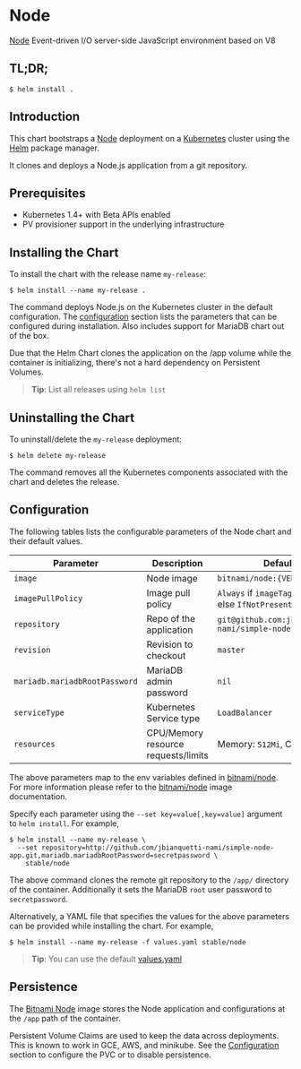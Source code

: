 # Node

[Node](https://www.nodejs.org) Event-driven I/O server-side JavaScript environment based on V8

## TL;DR;

```console
$ helm install .
```

## Introduction

This chart bootstraps a [Node](https://github.com/bitnami/bitnami-docker-node) deployment on a [Kubernetes](http://kubernetes.io) cluster using the [Helm](https://helm.sh) package manager.

It clones and deploys a Node.js application  from a git repository.

## Prerequisites

- Kubernetes 1.4+ with Beta APIs enabled
- PV provisioner support in the underlying infrastructure

## Installing the Chart

To install the chart with the release name `my-release`:

```console
$ helm install --name my-release .
```

The command deploys Node.js on the Kubernetes cluster in the default configuration. The [configuration](#configuration) section lists the parameters that can be configured during installation. Also includes support for MariaDB chart out of the box. 

Due that the Helm Chart clones the application on the /app volume while the container is initializing, there's not a hard dependency on Persistent Volumes.

> **Tip**: List all releases using `helm list`

## Uninstalling the Chart

To uninstall/delete the `my-release` deployment:

```console
$ helm delete my-release
```

The command removes all the Kubernetes components associated with the chart and deletes the release.

## Configuration

The following tables lists the configurable parameters of the Node chart and their default values.

|              Parameter               |               Description                |                         Default                         |
|--------------------------------------|------------------------------------------|---------------------------------------------------------|
| `image`                              | Node image                               | `bitnami/node:{VERSION}`                                |
| `imagePullPolicy`                    | Image pull policy                        | `Always` if `imageTag` is `latest`, else `IfNotPresent` |
| `repository`                         | Repo of the application                  | `git@github.com:jbianquetti-nami/simple-node-app.git`   |
| `revision`                           | Revision  to checkout                    | `master`                                                |
| `mariadb.mariadbRootPassword`        | MariaDB admin password                   | `nil`                                                   |
| `serviceType`                        | Kubernetes Service type                  | `LoadBalancer`                                          |
| `resources`                          | CPU/Memory resource requests/limits      | Memory: `512Mi`, CPU: `300m`                            |

The above parameters map to the env variables defined in [bitnami/node](http://github.com/bitnami/bitnami-docker-node). For more information please refer to the [bitnami/node](http://github.com/bitnami/bitnami-docker-node) image documentation.

Specify each parameter using the `--set key=value[,key=value]` argument to `helm install`. For example,

```console
$ helm install --name my-release \
  --set repository=http://github.com/jbianquetti-nami/simple-node-app.git,mariadb.mariadbRootPassword=secretpassword \
    stable/node
```

The above command clones the remote git  repository to the `/app/` directory  of the container. Additionally it sets the MariaDB `root` user password to `secretpassword`.

Alternatively, a YAML file that specifies the values for the above parameters can be provided while installing the chart. For example,

```console
$ helm install --name my-release -f values.yaml stable/node
```

> **Tip**: You can use the default [values.yaml](values.yaml)

## Persistence

The [Bitnami Node](https://github.com/bitnami/bitnami-docker-node) image stores the Node application and configurations at the `/app`  path of the container.

Persistent Volume Claims are used to keep the data across deployments. This is known to work in GCE, AWS, and minikube.
See the [Configuration](#configuration) section to configure the PVC or to disable persistence.
